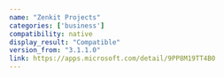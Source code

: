```yaml
---
name: "Zenkit Projects"
categories: ['business']
compatibility: native
display_result: "Compatible"
version_from: "3.1.1.0"
link: https://apps.microsoft.com/detail/9PP8M19TT4B0
---
```

